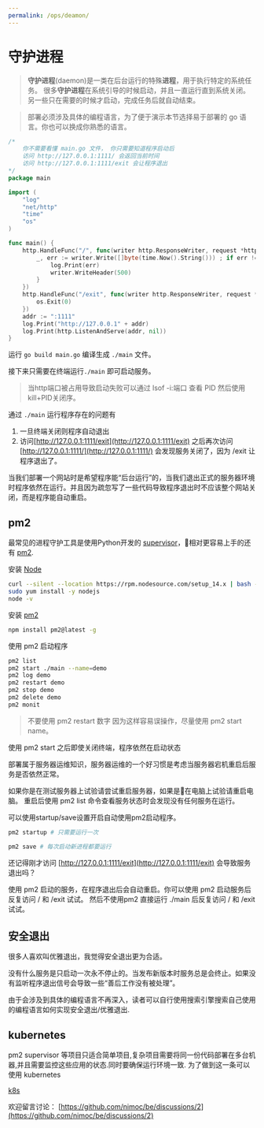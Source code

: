 ```yaml
---
permalink: /ops/deamon/
---
```

# 守护进程

> **守护进程**\(daemon\)是一类在后台运行的特殊**进程**，用于执行特定的系统任务。 很多**守护进程**在系统引导的时候启动，并且一直运行直到系统关闭。 另一些只在需要的时候才启动，完成任务后就自动结束。

> 部署必须涉及具体的编程语言，为了便于演示本节选择易于部署的 go 语言。你也可以换成你熟悉的语言。


```go
/*
    你不需要看懂 main.go 文件， 你只需要知道程序启动后
    访问 http://127.0.0.1:1111/ 会返回当前时间
    访问 http://127.0.0.1:1111/exit 会让程序退出
*/
package main

import (
    "log"
    "net/http"
    "time"
    "os"
)

func main() {
    http.HandleFunc("/", func(writer http.ResponseWriter, request *http.Request) {
        _, err := writer.Write([]byte(time.Now().String())) ; if err != nil {
            log.Print(err)
            writer.WriteHeader(500)
        }
    })
    http.HandleFunc("/exit", func(writer http.ResponseWriter, request *http.Request) {
        os.Exit(0)
    })
    addr := ":1111"
    log.Print("http://127.0.0.1" + addr)
    log.Print(http.ListenAndServe(addr, nil))
}
```

运行 `go build main.go` 编译生成 `./main` 文件。

接下来只需要在终端运行`./main` 即可启动服务。

> 当http端口被占用导致启动失败可以通过 lsof -i:端口 查看 PID 然后使用 kill+PID关闭序。

通过 `./main` 运行程序存在的问题有

1. 一旦终端关闭则程序自动退出
2. 访问[http://127.0.0.1:1111/exit](http://127.0.0.1:1111/exit) 之后再次访问 [http://127.0.0.1:1111/](http://127.0.0.1:1111/) 会发现服务关闭了，因为 /exit 让程序退出了。

当我们部署一个网站时是希望程序能“后台运行”的，当我们退出正式的服务器环境时程序依然在运行。并且因为疏忽写了一些代码导致程序退出时不应该整个网站关闭，而是程序能自动重启。

## pm2 <a id="pm2"></a>

最常见的进程守护工具是使用Python开发的 [supervisor](https://cn.bing.com/search?q=supervisor)，相对更容易上手的还有 [pm2](https://cn.bing.com/search?q=pm2).

安装 [Node](https://nodejs.org/)

```bash
curl --silent --location https://rpm.nodesource.com/setup_14.x | bash -
sudo yum install -y nodejs
node -v
```

安装 [pm2](https://pm2.keymetrics.io/)

```bash
npm install pm2@latest -g
```

使用 pm2 启动程序

```bash
pm2 list
pm2 start ./main --name=demo
pm2 log demo
pm2 restart demo
pm2 stop demo
pm2 delete demo
pm2 monit
```

> 不要使用 pm2 restart 数字 因为这样容易误操作，尽量使用 pm2 start name。

使用 pm2 start 之后即使关闭终端，程序依然在启动状态

部署属于服务器运维知识，服务器运维的一个好习惯是考虑当服务器宕机重启后服务是否依然正常。

如果你是在测试服务器上试验请尝试重启服务器，如果是在电脑上试验请重启电脑。 重启后使用 pm2 list 命令查看服务状态时会发现没有任何服务在运行。

可以使用startup/save设置开启自动使用pm2启动程序。

```bash
pm2 startup # 只需要运行一次

pm2 save # 每次启动新进程都要运行
```

还记得刚才访问 [http://127.0.0.1:1111/exit](http://127.0.0.1:1111/exit) 会导致服务退出吗？

使用 pm2 启动的服务，在程序退出后会自动重启。你可以使用 pm2 启动服务后反复访问 / 和 /exit 试试。 然后不使用pm2 直接运行 ./main 后反复访问 / 和 /exit 试试。

## 安全退出 <a id="safe-exit"></a>

很多人喜欢叫优雅退出，我觉得安全退出更为合适。

没有什么服务是只启动一次永不停止的。当发布新版本时服务总是会终止。如果没有监听程序退出信号会导致一些“善后工作没有被处理”。

由于会涉及到具体的编程语言不再深入，读者可以自行使用搜索引擎搜索自己使用的编程语言如何实现安全退出/优雅退出.

## kubernetes <a id="k8s"></a>

pm2 supervisor 等项目只适合简单项目,复杂项目需要将同一份代码部署在多台机器,并且需要监控这些应用的状态.同时要确保运行环境一致. 为了做到这一条可以使用 kubernetes

[k8s](./k8s.md)

欢迎留言讨论： [https://github.com/nimoc/be/discussions/2](https://github.com/nimoc/be/discussions/2)

